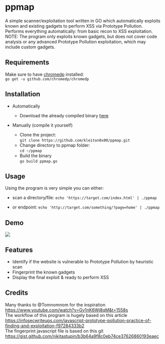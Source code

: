 # ppmap
A simple scanner/exploitation tool written in GO which automatically exploits known and existing gadgets to perform XSS via Prototype Pollution. Performs everything automatically: from basic recon to XSS exploitation. NOTE: The program only exploits known gadgets, but does not cover code analysis or any advanced Prototype Pollution exploitation, which may include custom gadgets.

## Requirements
Make sure to have [chromedp](https://github.com/chromedp/chromedp) installed:  
```go get -u github.com/chromedp/chromedp```

## Installation
- Automatically  
  - Download the already compiled binary [here](https://github.com/kleiton0x00/ppmap/releases/tag/v1.0.1)

- Manually (compile it yourself)  
  - Clone the project:  
```git clone https://github.com/kleiton0x00/ppmap.git```  
  - Change directory to ppmap folder:  
```cd ~/ppmap```  
  - Build the binary  
```go build ppmap.go```  

## Usage

Using the program is very simple you can either:
- scan a directory/file:
```echo 'https://target.com/index.html' | ./ppmap```

- or endpoint:
```echo 'http://target.com/something/?page=home' | ./ppmap```

## Demo
![](https://i.imgur.com/05nvfwX.gif)

## Features

- Identify if the website is vulnerable to Prototype Pollution by heuristic scan
- Fingerprint the known gadgets
- Display the final exploit & ready to perform XSS

## Credits

Many thanks to @Tomnomnom for the inspiration https://www.youtube.com/watch?v=Gv1nK6Wj8qM&t=1558s  
The workflow of this program is hugely based on this article https://infosecwriteups.com/javascript-prototype-pollution-practice-of-finding-and-exploitation-f97284333b2  
The fingerprint javascript file is based on this git https://gist.github.com/nikitastupin/b3b64a9f8c0eb74ce37626860193eaec
